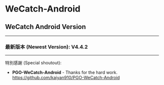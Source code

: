 # WeCatch-Android

## WeCatch Android Version
---
### 最新版本 (Newest Version): V4.4.2
---

特別感謝 (Special shoutout):

* **PGO-WeCatch-Android** - Thanks for the hard work.
https://github.com/kaiyan910/PGO-WeCatch-Android
